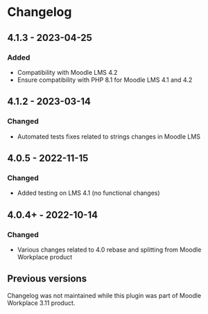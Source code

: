 # Changelog

## 4.1.3 - 2023-04-25
### Added
- Compatibility with Moodle LMS 4.2
- Ensure compatibility with PHP 8.1 for Moodle LMS 4.1 and 4.2

## 4.1.2 - 2023-03-14
### Changed
- Automated tests fixes related to strings changes in Moodle LMS

## 4.0.5 - 2022-11-15
### Changed
- Added testing on LMS 4.1 (no functional changes)

## 4.0.4+ - 2022-10-14
### Changed
- Various changes related to 4.0 rebase and splitting from Moodle Workplace product

## Previous versions
Changelog was not maintained while this plugin was part of Moodle Workplace 3.11 product.
